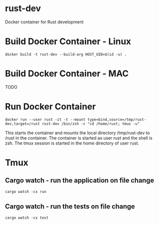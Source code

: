 # rust-dev
Docker container for Rust development

# Build Docker Container - Linux
```docker build -t rust-dev --build-arg HOST_UID=$(id -u) .```

# Build Docker Container - MAC
TODO

# Run Docker Container
```docker run --user rust -it -t --mount type=bind,source=/tmp/rust-dev,target=/rust rust-dev /bin/zsh -c "cd /home/rust; tmux -u"```

This starts the container and mounts the local directory /tmp/rust-dev to /rust in the container. The container is started as user rust and the shell is zsh. The tmux session is started in the home directory of user rust.

# Tmux 

## Cargo watch - run the application on file change
```cargo watch -cx run```

## Cargo watch - run the tests on file change
```cargo watch -cx test```